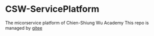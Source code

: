 # CSW-ServicePlatform
The micorservice platform of Chien-Shiung Wu Academy
This repo is managed by [gitee](https://gitee.com/andrew-rey/csw.git)
